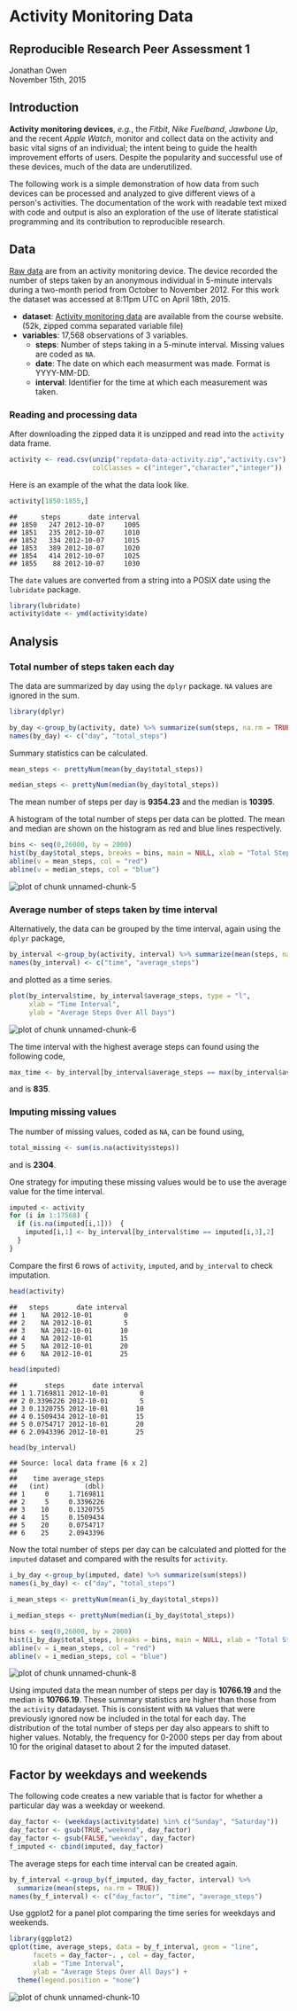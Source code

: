 Activity Monitoring Data
========================
Reproducible Research Peer Assessment 1  
---------------------------------------  

Jonathan Owen  
November 15th, 2015  

  
  
  
## Introduction  
**Activity monitoring devices**, *e.g.*, the *Fitbit*, *Nike Fuelband*, 
*Jawbone Up*, and the recent *Apple Watch*, monitor and collect data on the 
activity and basic vital signs of an individual; the intent being to guide the 
health improvement efforts of users. Despite the popularity and successful use
of these devices, much of the data are underutilized. 
  
  
The following work is a simple demonstration of how data from such devices can 
be processed and analyzed to give different views of a person's activities. The
documentation of the work with readable text mixed with code and output is also 
an exploration of the use of literate statistical programming and its 
contribution to reproducible research.

## Data
[Raw data](https://d396qusza40orc.cloudfront.net/repdata%2Fdata%2Factivity.zip)
are from an activity monitoring device. The device recorded the number of 
steps taken by an anonymous individual in 5-minute intervals during a two-month 
period from October to November 2012. For this work the dataset was accessed at 
8:11pm UTC on April 18th, 2015.

  + **dataset**:  [Activity monitoring data](https://d396qusza40orc.cloudfront.net/repdata%2Fdata%2Factivity.zip)
  are available from the course website. (52k, zipped comma separated variable file)
  + **variables**:  17,568 observations of 3 variables.  
    + **steps**:  Number of steps taking in a 5-minute interval. Missing values 
    are coded as `NA`.
    + **date**:  The date on which each measurment was made. 
    Format is YYYY-MM-DD.
    + **interval**:  Identifier for the time at which each measurement was taken.  
    
  
### Reading and processing data  
After downloading the zipped data it is unzipped and read into the `activity`
data frame.

```r
activity <- read.csv(unzip("repdata-data-activity.zip","activity.csv"), 
                     colClasses = c("integer","character","integer"))
```
Here is an example of the what the data look like.

```r
activity[1850:1855,]
```

```
##      steps       date interval
## 1850   247 2012-10-07     1005
## 1851   235 2012-10-07     1010
## 1852   334 2012-10-07     1015
## 1853   389 2012-10-07     1020
## 1854   414 2012-10-07     1025
## 1855    88 2012-10-07     1030
```
The `date` values are converted from a string into a POSIX date using the 
`lubridate` package.

```r
library(lubridate)
activity$date <- ymd(activity$date)
```

## Analysis
### Total number of steps taken each day
The data are summarized by day using the `dplyr` package. `NA` values are
ignored in the sum.

```r
library(dplyr)
```


```r
by_day <-group_by(activity, date) %>% summarize(sum(steps, na.rm = TRUE))
names(by_day) <- c("day", "total_steps")
```

Summary statistics can be calculated.

```r
mean_steps <- prettyNum(mean(by_day$total_steps))
```

```r
median_steps <- prettyNum(median(by_day$total_steps))
```
The mean number of steps per day is **9354.23** and the median is 
**10395**.  
  
  
A histogram of the total number of steps per data can be plotted. The mean and 
median are shown on the histogram as red and blue lines respectively.


```r
bins <- seq(0,26000, by = 2000)
hist(by_day$total_steps, breaks = bins, main = NULL, xlab = "Total Steps per Day")
abline(v = mean_steps, col = "red")
abline(v = median_steps, col = "blue")
```

![plot of chunk unnamed-chunk-5](figure/unnamed-chunk-5-1.png) 
  
### Average number of steps taken by time interval  

Alternatively, the data can be grouped by the time interval, again using the 
`dplyr` package,

```r
by_interval <-group_by(activity, interval) %>% summarize(mean(steps, na.rm = TRUE))
names(by_interval) <- c("time", "average_steps")
```
 
and plotted as a time series.

```r
plot(by_interval$time, by_interval$average_steps, type = "l",
     xlab = "Time Interval", 
     ylab = "Average Steps Over All Days")
```

![plot of chunk unnamed-chunk-6](figure/unnamed-chunk-6-1.png) 

The time interval with the highest average steps can found using the following 
code,

```r
max_time <- by_interval[by_interval$average_steps == max(by_interval$average_steps),1]
```
and is **835**.  
  
### Imputing missing values
The number of missing values, coded as `NA`, can be found using,

```r
total_missing <- sum(is.na(activity$steps))
```
and is **2304**.  

One strategy for imputing these missing values would be to use the average 
value for the time interval.

```r
imputed <- activity
for (i in 1:17568) {
  if (is.na(imputed[i,1]))  {
    imputed[i,1] <- by_interval[by_interval$time == imputed[i,3],2]
  }
}
```
Compare the first 6 rows of `activity`, `imputed`, and `by_interval` to check
imputation.

```r
head(activity)
```

```
##   steps       date interval
## 1    NA 2012-10-01        0
## 2    NA 2012-10-01        5
## 3    NA 2012-10-01       10
## 4    NA 2012-10-01       15
## 5    NA 2012-10-01       20
## 6    NA 2012-10-01       25
```

```r
head(imputed)
```

```
##       steps       date interval
## 1 1.7169811 2012-10-01        0
## 2 0.3396226 2012-10-01        5
## 3 0.1320755 2012-10-01       10
## 4 0.1509434 2012-10-01       15
## 5 0.0754717 2012-10-01       20
## 6 2.0943396 2012-10-01       25
```

```r
head(by_interval)
```

```
## Source: local data frame [6 x 2]
## 
##    time average_steps
##   (int)         (dbl)
## 1     0     1.7169811
## 2     5     0.3396226
## 3    10     0.1320755
## 4    15     0.1509434
## 5    20     0.0754717
## 6    25     2.0943396
```

Now the total number of steps per day can be calculated and plotted for the 
`imputed` dataset and compared with the results for `activity`.

```r
i_by_day <-group_by(imputed, date) %>% summarize(sum(steps))
names(i_by_day) <- c("day", "total_steps")
```

```r
i_mean_steps <- prettyNum(mean(i_by_day$total_steps))
```

```r
i_median_steps <- prettyNum(median(i_by_day$total_steps))
```

```r
bins <- seq(0,26000, by = 2000)
hist(i_by_day$total_steps, breaks = bins, main = NULL, xlab = "Total Steps per Day (imputed)")
abline(v = i_mean_steps, col = "red")
abline(v = i_median_steps, col = "blue")
```

![plot of chunk unnamed-chunk-8](figure/unnamed-chunk-8-1.png) 

Using imputed data the mean number of steps per day is **10766.19** and
the median is **10766.19**.  These summary statistics are higher than 
those from the `activity` datadayset. This is consistent with `NA` values that were 
previously ignored now be included in the total for each day.  The distribution 
of the total number of steps per day also appears to shift to higher values. 
Notably, the frequency for 0-2000 steps per day from about 10 for the original 
dataset to about 2 for the imputed dataset.  
  
## Factor by weekdays and weekends
The following code creates a new variable that is factor for whether a 
particular day was a weekday or weekend.

```r
day_factor <- (weekdays(activity$date) %in% c("Sunday", "Saturday"))
day_factor <- gsub(TRUE,"weekend", day_factor)
day_factor <- gsub(FALSE,"weekday", day_factor)
f_imputed <- cbind(imputed, day_factor)
```

The average steps for each time interval can be created again.

```r
by_f_interval <-group_by(f_imputed, day_factor, interval) %>% 
  summarize(mean(steps, na.rm = TRUE))
names(by_f_interval) <- c("day_factor", "time", "average_steps")
```

Use ggplot2 for a panel plot comparing the time series for weekdays and weekends.

```r
library(ggplot2)
qplot(time, average_steps, data = by_f_interval, geom = "line", 
      facets = day_factor~. , col = day_factor, 
      xlab = "Time Interval",
      ylab = "Average Steps Over All Days") + 
  theme(legend.position = "none")
```

![plot of chunk unnamed-chunk-10](figure/unnamed-chunk-10-1.png) 


